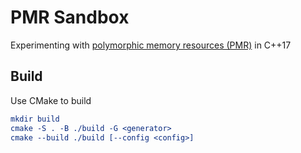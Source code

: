 # PMR Sandbox

Experimenting with [polymorphic memory resources (PMR)](https://en.cppreference.com/w/cpp/header/memory_resource) in C++17

## Build

Use CMake to build

```cmake
mkdir build
cmake -S . -B ./build -G <generator>
cmake --build ./build [--config <config>]
```

